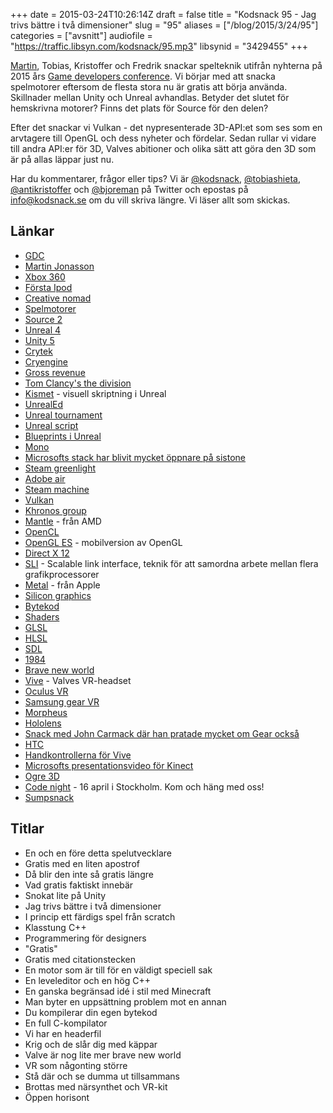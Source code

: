 +++
date = 2015-03-24T10:26:14Z
draft = false
title = "Kodsnack 95 - Jag trivs bättre i två dimensioner"
slug = "95"
aliases = ["/blog/2015/3/24/95"]
categories = ["avsnitt"]
audiofile = "https://traffic.libsyn.com/kodsnack/95.mp3"
libsynid = "3429455"
+++

[Martin](http://twitter.com/grapefrukt), Tobias, Kristoffer och Fredrik snackar spelteknik utifrån nyhterna på 2015 års [Game developers conference](http://www.gdconf.com). Vi börjar med att snacka spelmotorer eftersom de flesta stora nu är gratis att börja använda. Skillnader mellan Unity och Unreal avhandlas. Betyder det slutet för hemskrivna motorer? Finns det plats för Source för den delen?

Efter det snackar vi Vulkan - det nypresenterade 3D-API:et som ses som en arvtagere till OpenGL och dess nyheter och fördelar. Sedan rullar vi vidare till andra API:er för 3D, Valves abitioner och olika sätt att göra den 3D som är på allas läppar just nu.

Har du kommentarer, frågor eller tips? Vi är [@kodsnack](https://www.twitter.com/kodsnack), [@tobiashieta](https://www.twitter.com/tobiashieta), [@antikristoffer](https://www.twitter.com/antikristoffer) och [@bjoreman](https://www.twitter.com/bjoreman) på Twitter och epostas på [info@kodsnack.se](mailto:info@kodsnack.se) om du vill skriva längre. Vi läser allt som skickas.

## Länkar ##
* [GDC](http://www.gdconf.com)
* [Martin Jonasson](http://twitter.com/grapefrukt)
* [Xbox 360](http://en.wikipedia.org/wiki/Xbox_360)
* [Första Ipod](http://en.wikipedia.org/wiki/IPod)
* [Creative nomad](http://en.wikipedia.org/wiki/Creative_NOMAD)
* [Spelmotorer](http://en.wikipedia.org/wiki/Game_engine)
* [Source 2](http://en.wikipedia.org/wiki/Source_%28game_engine%29#Source_2_engine)
* [Unreal 4](https://www.unrealengine.com/unreal-engine-4)
* [Unity 5](http://en.wikipedia.org/wiki/Unity_%28game_engine%29#Unity_5)
* [Crytek](http://en.wikipedia.org/wiki/Crytek)
* [Cryengine](http://en.wikipedia.org/wiki/CryEngine)
* [Gross revenue](http://www.moneychimp.com/glossary/gross_revenue.htm)
* [Tom Clancy's the division](http://www.massive.se/games/tom-clancys-the-division/)
* [Kismet](https://udn.epicgames.com/Three/KismetHome.html) - visuell skriptning i Unreal
* [UnrealEd](http://en.wikipedia.org/wiki/UnrealEd)
* [Unreal tournament](http://en.wikipedia.org/wiki/Unreal_Tournament)
* [Unreal script](http://en.wikipedia.org/wiki/UnrealScript)
* [Blueprints i Unreal](https://docs.unrealengine.com/latest/INT/Engine/Blueprints/index.html)
* [Mono](http://en.wikipedia.org/wiki/Mono_%28software%29)
* [Microsofts stack har blivit mycket öppnare på sistone](https://kodsnack.se/81/)
* [Steam greenlight](http://en.wikipedia.org/wiki/Steam_%28software%29#Steam_Greenlight)
* [Adobe air](http://en.wikipedia.org/wiki/Adobe_AIR)
* [Steam machine](http://en.wikipedia.org/wiki/Steam_Machine_%28hardware_platform%29)
* [Vulkan](http://en.wikipedia.org/wiki/Vulkan_%28API%29)
* [Khronos group](http://en.wikipedia.org/wiki/Khronos_Group)
* [Mantle](http://en.wikipedia.org/wiki/Mantle_%28API%29) - från AMD
* [OpenCL](http://en.wikipedia.org/wiki/OpenCL)
* [OpenGL ES](http://en.wikipedia.org/wiki/OpenGL_ES) - mobilversion av OpenGL
* [Direct X 12](http://en.wikipedia.org/wiki/DirectX#DirectX_12)
* [SLI](http://en.wikipedia.org/wiki/Scalable_Link_Interface) - Scalable link interface, teknik för att samordna arbete mellan flera grafikprocessorer
* [Metal](http://en.wikipedia.org/wiki/Metal_%28iOS_API%29) - från Apple
* [Silicon graphics](http://en.wikipedia.org/wiki/Silicon_Graphics)
* [Bytekod](http://en.wikipedia.org/wiki/Bytecode)
* [Shaders](http://en.wikipedia.org/wiki/Shader)
* [GLSL](http://en.wikipedia.org/wiki/OpenGL_Shading_Language)
* [HLSL](http://en.wikipedia.org/wiki/High-Level_Shading_Language)
* [SDL](http://en.wikipedia.org/wiki/Simple_DirectMedia_Layer)
* [1984](http://en.wikipedia.org/wiki/Nineteen_Eighty-Four)
* [Brave new world](http://en.wikipedia.org/wiki/Brave_New_World)
* [Vive](http://en.wikipedia.org/wiki/HTC_Vive) - Valves VR-headset
* [Oculus VR](http://en.wikipedia.org/wiki/Oculus_Rift)
* [Samsung gear VR](http://en.wikipedia.org/wiki/Samsung_Gear_VR)
* [Morpheus](http://en.wikipedia.org/wiki/Project_Morpheus_%28virtual_reality%29)
* [Hololens](http://en.wikipedia.org/wiki/Windows_Holographic#Microsoft_HoloLens)
* [Snack med John Carmack där han pratade mycket om Gear också](http://www.twitch.tv/oculus/v/3862049)
* [HTC](http://en.wikipedia.org/wiki/HTC)
* [Handkontrollerna för Vive](http://arstechnica.com/gaming/2015/03/hands-on-valvehtc-vive-opens-up-the-virtual-reality-experience/)
* [Microsofts presentationsvideo för Kinect](https://www.youtube.com/watch?v=g_txF7iETX0)
* [Ogre 3D](http://en.wikipedia.org/wiki/OGRE)
* [Code night](http://event.computersweden.se/codenight/) - 16 april i Stockholm. Kom och häng med oss!
* [Sumpsnack](https://kodsnack.se/sumpsnack/)

## Titlar ##
* En och en före detta spelutvecklare
* Gratis med en liten apostrof
* Då blir den inte så gratis längre
* Vad gratis faktiskt innebär
* Snokat lite på Unity
* Jag trivs bättre i två dimensioner
* I princip ett färdigs spel från scratch
* Klasstung C++
* Programmering för designers
* "Gratis"
* Gratis med citationstecken
* En motor som är till för en väldigt speciell sak
* En leveleditor och en hög C++
* En ganska begränsad idé i stil med Minecraft
* Man byter en uppsättning problem mot en annan
* Du kompilerar din egen bytekod
* En full C-kompilator
* Vi har en headerfil
* Krig och de slår dig med käppar
* Valve är nog lite mer brave new world
* VR som någonting större
* Stå där och se dumma ut tillsammans
* Brottas med närsynthet och VR-kit
* Öppen horisont